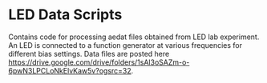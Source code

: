 # LED Data Scripts

Contains code for processing aedat files obtained from LED lab experiment.  An LED is connected to a function generator at various frequencies for different bias settings.  Data files are posted here https://drive.google.com/drive/folders/1sAl3oSAZm-o-6pwN3LPCLoNkElvKaw5v?ogsrc=32.  
